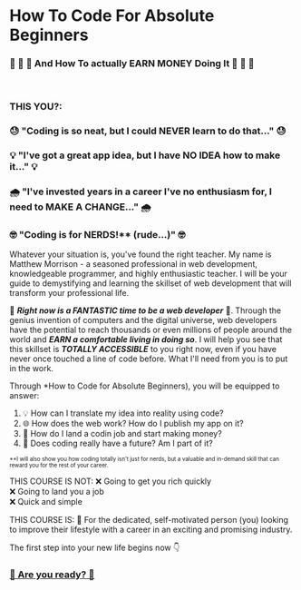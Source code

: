 # How To Code For Absolute Beginners
### 💸 💸 💸 And How To actually EARN MONEY Doing It 💸 💸 💸 
&nbsp;

### THIS YOU?:

### 😓 "Coding is so neat, but I could NEVER learn to do that..." 😓

### 💡 "I've got a great app idea, but I have NO IDEA how to make it..." 💡

### 🌧 "I've invested years in a career I've no enthusiasm for, I need to MAKE A CHANGE..." 🌧

### 🤓 "Coding is for NERDS!** (rude...)" 🤓

Whatever your situation is, you've found the right teacher. My name is Matthew Morrison - a seasoned professional in web development, knowledgeable programmer, and highly enthusiastic teacher. I will be your guide to demystifying and learning the skillset of web development that will transform your professional life.

🎉 ***Right now is a FANTASTIC time to be a web developer*** 🎉. Through the genius invention of computers and the digital universe, web developers have the potential to reach thousands or even millions of people around the world and ***EARN a comfortable living in doing so***. I will help you see that this skillset is ***TOTALLY ACCESSIBLE*** to you right now, even if you have never once touched a line of code before. What I'll need from you is to put in the work.

Through *How to Code for Absolute Beginners), you will be equipped to answer:
1. 💡 How can I translate my idea into reality using code?
2. 🌐 How does the web work? How do I publish my app on it?
3. 💼 How do I land a codin job and start making money?
4. 🌅 Does coding really have a future? Am I part of it?

<sub><sup>**I will also show you how coding totally isn't just for nerds, but a valuable and in-demand skill that can reward you for the rest of your career.</sup></sub>

THIS COURSE IS NOT:
❌ Going to get you rich quickly<br/>
❌ Going to land you a job<br/>
❌ Quick and simple<br/>

THIS COURSE IS:
🤝 For the dedicated, self-motivated person (you) looking to improve their lifestyle with a career in an exciting and promising industry.

The first step into your new life begins now 👇

### [🛶 Are you ready? 🌊](/01-intro-web-development.md)
